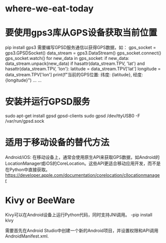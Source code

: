 # where-we-eat-today

# 要使用gps3库从GPS设备获取当前位置
pip install gps3
需要编写GPSD服务通信以获得GPS数据，如：
gps_socket = gps3.GPSDSocket()
data_stream = gps3.DataStream()
gps_socket.connect()
gps_socket.watch()
for new_data in gps_socket:
    if new_data:
        data_stream.unpack(new_data)
        if hasattr(data_stream.TPV, 'lat') and hasattr(data_stream.TPV, 'lon'):
            latitude = data_stream.TPV['lat']
            longitude = data_stream.TPV['lon']
            print(f"当前的GPS位置: 纬度: {latitude}, 经度: {longitude}")
            ... ... 

# 安装并运行GPSD服务
sudo apt-get install gpsd gpsd-clients
sudo gpsd /dev/ttyUSB0 -F /var/run/gpsd.sock

# 适用于移动设备的替代方法

Android/iOS: 在移动设备上，通常会使用原生API来获取GPS数据，如Android的LocationManager或iOS的CoreLocation。这些API更适合移动应用开发，而不是在Python中直接获取。
https://developer.apple.com/documentation/corelocation/cllocationmanager

# Kivy or BeeWare
Kivy可以在Android设备上运行Python代码，同时支持JNI调用。
-pip install kivy

需要首先在Android Studio中创建一个新的Android项目，并设置权限和API调用AndroidManifest.xml.

